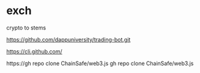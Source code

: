# exch
crypto to stems

https://github.com/dappuniversity/trading-bot.git

https://cli.github.com/
 
 https://gh repo clone ChainSafe/web3.js
 gh repo clone ChainSafe/web3.js
